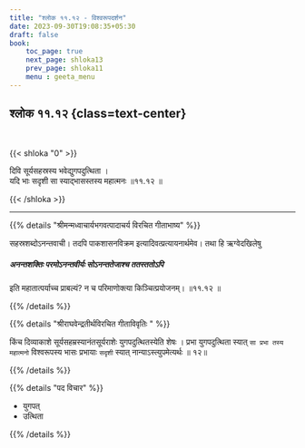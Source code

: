 ```yaml
---
title: "श्लोक ११.१२ - विश्वरूपदर्शन"
date: 2023-09-30T19:08:35+05:30
draft: false
book:
    toc_page: true
    next_page: shloka13
    prev_page: shloka11
    menu : geeta_menu
---
```




## श्लोक ११.१२ {class=text-center}

<br/>

{{< shloka  "0"  >}}

दिवि सूर्यसहस्रस्य भवेद्युगपदुत्थिता ।    
यदि भाः सदृशी सा स्याद्भासस्तस्य महात्मनः ॥११.१२ ॥

{{< /shloka >}}

---


{{% details "श्रीमन्मध्वाचार्यभगवत्पादाचर्य विरचित  गीताभाष्य" %}}

सहस्रशब्दोऽनन्तवाची। तदपि 
पाकशासनविक्रम इत्यादिवत्प्रत्यायनार्थमेव। 
तथा हि ऋग्वेदखिलेषु   
##### अनन्तशक्तिः परमोऽनन्तवीर्यः सोऽनन्ततेजाश्च ततस्ततोऽपि 
इति महातात्पर्याच्च प्राबल्यं? न च परिमाणोक्त्या 
किञ्चित्प्रयोजनम्। ॥११.१२ ॥

{{% /details %}}



{{% details "श्रीराघवेन्द्रतीर्थविरचित गीताविवृतिः " %}}

किंच दिव्याकाशे सूर्यसहम्रस्यानंतसूर्यराशेः 
युगपदुत्थितस्येति शेषः ।
प्रभा युगपदुत्थिता स्यात् `सा प्रभा तस्य महात्मनो` 
विश्वरूपस्य भासः
प्रभायाः `सदृशी` स्यात्‌ नान्याऽस्त्युपमेत्यर्थः ॥ १२॥

{{% /details %}}



{{% details "पद विचार" %}}

- युगपत् 
- उत्थिता

{{% /details %}}
